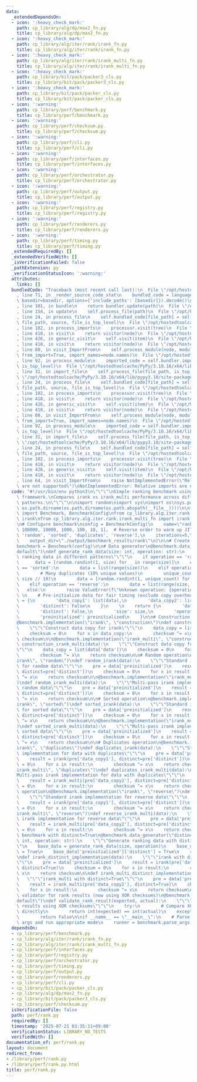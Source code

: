 ```yaml
---
data:
  _extendedDependsOn:
  - icon: ':heavy_check_mark:'
    path: cp_library/alg/dp/max2_fn.py
    title: cp_library/alg/dp/max2_fn.py
  - icon: ':heavy_check_mark:'
    path: cp_library/alg/iter/rank/irank_fn.py
    title: cp_library/alg/iter/rank/irank_fn.py
  - icon: ':heavy_check_mark:'
    path: cp_library/alg/iter/rank/irank_multi_fn.py
    title: cp_library/alg/iter/rank/irank_multi_fn.py
  - icon: ':heavy_check_mark:'
    path: cp_library/bit/pack/packer3_cls.py
    title: cp_library/bit/pack/packer3_cls.py
  - icon: ':heavy_check_mark:'
    path: cp_library/bit/pack/packer_cls.py
    title: cp_library/bit/pack/packer_cls.py
  - icon: ':warning:'
    path: cp_library/perf/benchmark.py
    title: cp_library/perf/benchmark.py
  - icon: ':warning:'
    path: cp_library/perf/checksum.py
    title: cp_library/perf/checksum.py
  - icon: ':warning:'
    path: cp_library/perf/cli.py
    title: cp_library/perf/cli.py
  - icon: ':warning:'
    path: cp_library/perf/interfaces.py
    title: cp_library/perf/interfaces.py
  - icon: ':warning:'
    path: cp_library/perf/orchestrator.py
    title: cp_library/perf/orchestrator.py
  - icon: ':warning:'
    path: cp_library/perf/output.py
    title: cp_library/perf/output.py
  - icon: ':warning:'
    path: cp_library/perf/registry.py
    title: cp_library/perf/registry.py
  - icon: ':warning:'
    path: cp_library/perf/renderers.py
    title: cp_library/perf/renderers.py
  - icon: ':warning:'
    path: cp_library/perf/timing.py
    title: cp_library/perf/timing.py
  _extendedRequiredBy: []
  _extendedVerifiedWith: []
  _isVerificationFailed: false
  _pathExtension: py
  _verificationStatusIcon: ':warning:'
  attributes:
    links: []
  bundledCode: "Traceback (most recent call last):\n  File \"/opt/hostedtoolcache/PyPy/3.10.16/x64/lib/pypy3.10/site-packages/onlinejudge_verify/documentation/build.py\"\
    , line 71, in _render_source_code_stat\n    bundled_code = language.bundle(stat.path,\
    \ basedir=basedir, options={'include_paths': [basedir]}).decode()\n  File \"/opt/hostedtoolcache/PyPy/3.10.16/x64/lib/pypy3.10/site-packages/onlinejudge_verify/languages/python.py\"\
    , line 101, in bundle\n    return bundler.update(path)\n  File \"/opt/hostedtoolcache/PyPy/3.10.16/x64/lib/pypy3.10/site-packages/onlinejudge_verify/languages/python_bundle.py\"\
    , line 154, in update\n    self.process_file(path)\n  File \"/opt/hostedtoolcache/PyPy/3.10.16/x64/lib/pypy3.10/site-packages/onlinejudge_verify/languages/python_bundle.py\"\
    , line 24, in process_file\n    self.bundled_code[file_path] = self.process_imports(tree,\
    \ file_path, source, file_is_top_level)\n  File \"/opt/hostedtoolcache/PyPy/3.10.16/x64/lib/pypy3.10/site-packages/onlinejudge_verify/languages/python_bundle.py\"\
    , line 102, in process_imports\n    processor.visit(tree)\n  File \"/opt/hostedtoolcache/PyPy/3.10.16/x64/lib/pypy3.10/ast.py\"\
    , line 418, in visit\n    return visitor(node)\n  File \"/opt/hostedtoolcache/PyPy/3.10.16/x64/lib/pypy3.10/ast.py\"\
    , line 426, in generic_visit\n    self.visit(item)\n  File \"/opt/hostedtoolcache/PyPy/3.10.16/x64/lib/pypy3.10/ast.py\"\
    , line 418, in visit\n    return visitor(node)\n  File \"/opt/hostedtoolcache/PyPy/3.10.16/x64/lib/pypy3.10/site-packages/onlinejudge_verify/languages/python_bundle.py\"\
    , line 80, in visit_ImportFrom\n    self.process_module(node, module_path, file_is_top_level,\
    \ from_import=True, import_names=node.names)\n  File \"/opt/hostedtoolcache/PyPy/3.10.16/x64/lib/pypy3.10/site-packages/onlinejudge_verify/languages/python_bundle.py\"\
    , line 92, in process_module\n    imported_code = self.bundler.import_file(module_path,\
    \ is_top_level)\n  File \"/opt/hostedtoolcache/PyPy/3.10.16/x64/lib/pypy3.10/site-packages/onlinejudge_verify/languages/python_bundle.py\"\
    , line 31, in import_file\n    self.process_file(file_path, is_top_level)\n  File\
    \ \"/opt/hostedtoolcache/PyPy/3.10.16/x64/lib/pypy3.10/site-packages/onlinejudge_verify/languages/python_bundle.py\"\
    , line 24, in process_file\n    self.bundled_code[file_path] = self.process_imports(tree,\
    \ file_path, source, file_is_top_level)\n  File \"/opt/hostedtoolcache/PyPy/3.10.16/x64/lib/pypy3.10/site-packages/onlinejudge_verify/languages/python_bundle.py\"\
    , line 102, in process_imports\n    processor.visit(tree)\n  File \"/opt/hostedtoolcache/PyPy/3.10.16/x64/lib/pypy3.10/ast.py\"\
    , line 418, in visit\n    return visitor(node)\n  File \"/opt/hostedtoolcache/PyPy/3.10.16/x64/lib/pypy3.10/ast.py\"\
    , line 426, in generic_visit\n    self.visit(item)\n  File \"/opt/hostedtoolcache/PyPy/3.10.16/x64/lib/pypy3.10/ast.py\"\
    , line 418, in visit\n    return visitor(node)\n  File \"/opt/hostedtoolcache/PyPy/3.10.16/x64/lib/pypy3.10/site-packages/onlinejudge_verify/languages/python_bundle.py\"\
    , line 80, in visit_ImportFrom\n    self.process_module(node, module_path, file_is_top_level,\
    \ from_import=True, import_names=node.names)\n  File \"/opt/hostedtoolcache/PyPy/3.10.16/x64/lib/pypy3.10/site-packages/onlinejudge_verify/languages/python_bundle.py\"\
    , line 92, in process_module\n    imported_code = self.bundler.import_file(module_path,\
    \ is_top_level)\n  File \"/opt/hostedtoolcache/PyPy/3.10.16/x64/lib/pypy3.10/site-packages/onlinejudge_verify/languages/python_bundle.py\"\
    , line 31, in import_file\n    self.process_file(file_path, is_top_level)\n  File\
    \ \"/opt/hostedtoolcache/PyPy/3.10.16/x64/lib/pypy3.10/site-packages/onlinejudge_verify/languages/python_bundle.py\"\
    , line 24, in process_file\n    self.bundled_code[file_path] = self.process_imports(tree,\
    \ file_path, source, file_is_top_level)\n  File \"/opt/hostedtoolcache/PyPy/3.10.16/x64/lib/pypy3.10/site-packages/onlinejudge_verify/languages/python_bundle.py\"\
    , line 102, in process_imports\n    processor.visit(tree)\n  File \"/opt/hostedtoolcache/PyPy/3.10.16/x64/lib/pypy3.10/ast.py\"\
    , line 418, in visit\n    return visitor(node)\n  File \"/opt/hostedtoolcache/PyPy/3.10.16/x64/lib/pypy3.10/ast.py\"\
    , line 426, in generic_visit\n    self.visit(item)\n  File \"/opt/hostedtoolcache/PyPy/3.10.16/x64/lib/pypy3.10/ast.py\"\
    , line 418, in visit\n    return visitor(node)\n  File \"/opt/hostedtoolcache/PyPy/3.10.16/x64/lib/pypy3.10/site-packages/onlinejudge_verify/languages/python_bundle.py\"\
    , line 64, in visit_ImportFrom\n    raise NotImplementedError(\"Relative imports\
    \ are not supported\")\nNotImplementedError: Relative imports are not supported\n"
  code: "#!/usr/bin/env python3\n\"\"\"\nSimple ranking benchmark using the new declarative\
    \ framework.\nCompares irank vs irank_multi performance across different data\
    \ patterns.\n\"\"\"\n\nimport random\nimport sys\nimport os\nsys.path.insert(0,\
    \ os.path.dirname(os.path.dirname(os.path.abspath(__file__))))\n\nfrom cp_library.perf.benchmark\
    \ import Benchmark, BenchmarkConfig\nfrom cp_library.alg.iter.rank.irank_fn import\
    \ irank\nfrom cp_library.alg.iter.rank.irank_multi_fn import irank as irank_multi\n\
    \n# Configure benchmark\nconfig = BenchmarkConfig(\n    name=\"rank\",\n    sizes=[1000000,\
    \ 100000, 10000, 1000, 100, 10, 1],  # Reverse order to warm up JIT\n    operations=['construction',\
    \ 'random', 'sorted', 'duplicates', 'reverse'],\n    iterations=5,\n    warmup=3,\n\
    \    output_dir=\"./output/benchmark_results/rank\"\n)\n\n# Create benchmark instance\n\
    benchmark = Benchmark(config)\n\n# Data generator\n@benchmark.data_generator(\"\
    default\")\ndef generate_rank_data(size: int, operation: str):\n    \"\"\"Generate\
    \ ranking data in different patterns\"\"\"\n    if operation == 'random':\n  \
    \      data = [random.randint(1, size) for _ in range(size)]\n    elif operation\
    \ == 'sorted':\n        data = list(range(size))\n    elif operation == 'duplicates':\n\
    \        # Many duplicates (10% unique values)\n        unique_count = max(1,\
    \ size // 10)\n        data = [random.randint(1, unique_count) for _ in range(size)]\n\
    \    elif operation == 'reverse':\n        data = list(range(size, 0, -1))\n \
    \   else:\n        raise ValueError(f\"Unknown operation: {operation}\")\n   \
    \ \n    # Pre-initialize data for fair timing (exclude copy overhead)\n    preinitialized\
    \ = {\n        'data_copy1': list(data),\n        'data_copy2': list(data),\n\
    \        'distinct': False\n    }\n    \n    return {\n        'data': data,\n\
    \        'distinct': False,\n        'size': size,\n        'operation': operation,\n\
    \        'preinitialized': preinitialized\n    }\n\n# Construction operation\n\
    @benchmark.implementation(\"irank\", \"construction\")\ndef construction_irank(data):\n\
    \    \"\"\"Construct data copy for irank\"\"\"\n    data_copy = list(data['data'])\n\
    \    checksum = 0\n    for x in data_copy:\n        checksum ^= x\n    return\
    \ checksum\n\n@benchmark.implementation(\"irank_multi\", \"construction\")\ndef\
    \ construction_irank_multi(data):\n    \"\"\"Construct data copy for irank_multi\"\
    \"\"\n    data_copy = list(data['data'])\n    checksum = 0\n    for x in data_copy:\n\
    \        checksum ^= x\n    return checksum\n\n# Random operation\n@benchmark.implementation(\"\
    irank\", \"random\")\ndef random_irank(data):\n    \"\"\"Standard irank implementation\
    \ for random data\"\"\"\n    pre = data['preinitialized']\n    result = irank(pre['data_copy1'],\
    \ distinct=pre['distinct'])\n    checksum = 0\n    for x in result:\n        checksum\
    \ ^= x\n    return checksum\n\n@benchmark.implementation(\"irank_multi\", \"random\"\
    )\ndef random_irank_multi(data):\n    \"\"\"Multi-pass irank implementation for\
    \ random data\"\"\"\n    pre = data['preinitialized']\n    result = irank_multi(pre['data_copy2'],\
    \ distinct=pre['distinct'])\n    checksum = 0\n    for x in result:\n        checksum\
    \ ^= x\n    return checksum\n\n# Sorted operation\n@benchmark.implementation(\"\
    irank\", \"sorted\")\ndef sorted_irank(data):\n    \"\"\"Standard irank implementation\
    \ for sorted data\"\"\"\n    pre = data['preinitialized']\n    result = irank(pre['data_copy1'],\
    \ distinct=pre['distinct'])\n    checksum = 0\n    for x in result:\n        checksum\
    \ ^= x\n    return checksum\n\n@benchmark.implementation(\"irank_multi\", \"sorted\"\
    )\ndef sorted_irank_multi(data):\n    \"\"\"Multi-pass irank implementation for\
    \ sorted data\"\"\"\n    pre = data['preinitialized']\n    result = irank_multi(pre['data_copy2'],\
    \ distinct=pre['distinct'])\n    checksum = 0\n    for x in result:\n        checksum\
    \ ^= x\n    return checksum\n\n# Duplicates operation\n@benchmark.implementation(\"\
    irank\", \"duplicates\")\ndef duplicates_irank(data):\n    \"\"\"Standard irank\
    \ implementation for data with duplicates\"\"\"\n    pre = data['preinitialized']\n\
    \    result = irank(pre['data_copy1'], distinct=pre['distinct'])\n    checksum\
    \ = 0\n    for x in result:\n        checksum ^= x\n    return checksum\n\n@benchmark.implementation(\"\
    irank_multi\", \"duplicates\")\ndef duplicates_irank_multi(data):\n    \"\"\"\
    Multi-pass irank implementation for data with duplicates\"\"\"\n    pre = data['preinitialized']\n\
    \    result = irank_multi(pre['data_copy2'], distinct=pre['distinct'])\n    checksum\
    \ = 0\n    for x in result:\n        checksum ^= x\n    return checksum\n\n# Reverse\
    \ operation\n@benchmark.implementation(\"irank\", \"reverse\")\ndef reverse_irank(data):\n\
    \    \"\"\"Standard irank implementation for reverse data\"\"\"\n    pre = data['preinitialized']\n\
    \    result = irank(pre['data_copy1'], distinct=pre['distinct'])\n    checksum\
    \ = 0\n    for x in result:\n        checksum ^= x\n    return checksum\n\n@benchmark.implementation(\"\
    irank_multi\", \"reverse\")\ndef reverse_irank_multi(data):\n    \"\"\"Multi-pass\
    \ irank implementation for reverse data\"\"\"\n    pre = data['preinitialized']\n\
    \    result = irank_multi(pre['data_copy2'], distinct=pre['distinct'])\n    checksum\
    \ = 0\n    for x in result:\n        checksum ^= x\n    return checksum\n\n# Additional\
    \ benchmark with distinct=True\n@benchmark.data_generator(\"distinct\")\ndef generate_rank_data_distinct(size:\
    \ int, operation: str):\n    \"\"\"Generate ranking data with distinct=True\"\"\
    \"\n    base_data = generate_rank_data(size, operation)\n    base_data['distinct']\
    \ = True\n    base_data['preinitialized']['distinct'] = True\n    return base_data\n\
    \ndef irank_distinct_implementation(data):\n    \"\"\"irank with distinct=True\"\
    \"\"\n    pre = data['preinitialized']\n    result = irank(pre['data_copy1'],\
    \ distinct=True)\n    checksum = 0\n    for x in result:\n        checksum ^=\
    \ x\n    return checksum\n\ndef irank_multi_distinct_implementation(data):\n \
    \   \"\"\"irank_multi with distinct=True\"\"\"\n    pre = data['preinitialized']\n\
    \    result = irank_multi(pre['data_copy2'], distinct=True)\n    checksum = 0\n\
    \    for x in result:\n        checksum ^= x\n    return checksum\n\n# Custom\
    \ validator for rank results (now using XOR checksums)\n@benchmark.validator(\"\
    default\")\ndef validate_rank_result(expected, actual):\n    \"\"\"Validate ranking\
    \ results using XOR checksums\"\"\"\n    try:\n        # Compare XOR checksums\
    \ directly\n        return int(expected) == int(actual)\n    except Exception:\n\
    \        return False\n\nif __name__ == \"__main__\":\n    # Parse command line\
    \ args and run appropriate mode\n    runner = benchmark.parse_args()\n    runner.run()"
  dependsOn:
  - cp_library/perf/benchmark.py
  - cp_library/alg/iter/rank/irank_fn.py
  - cp_library/alg/iter/rank/irank_multi_fn.py
  - cp_library/perf/interfaces.py
  - cp_library/perf/registry.py
  - cp_library/perf/orchestrator.py
  - cp_library/perf/timing.py
  - cp_library/perf/output.py
  - cp_library/perf/renderers.py
  - cp_library/perf/cli.py
  - cp_library/bit/pack/packer_cls.py
  - cp_library/alg/dp/max2_fn.py
  - cp_library/bit/pack/packer3_cls.py
  - cp_library/perf/checksum.py
  isVerificationFile: false
  path: perf/rank.py
  requiredBy: []
  timestamp: '2025-07-21 03:35:11+09:00'
  verificationStatus: LIBRARY_NO_TESTS
  verifiedWith: []
documentation_of: perf/rank.py
layout: document
redirect_from:
- /library/perf/rank.py
- /library/perf/rank.py.html
title: perf/rank.py
---
```

